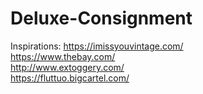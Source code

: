# Deluxe-Consignment

Inspirations: 
https://imissyouvintage.com/  
https://www.thebay.com/  
http://www.extoggery.com/  
https://fluttuo.bigcartel.com/  
